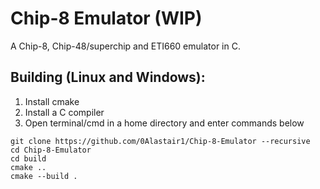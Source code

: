 # Chip-8 Emulator  (WIP)
 
A Chip-8, Chip-48/superchip and ETI660 emulator in C.  


## Building (Linux and Windows):  

1) Install cmake
2) Install a C compiler
3) Open terminal/cmd in a home directory and enter commands below

```
git clone https://github.com/0Alastair1/Chip-8-Emulator --recursive  
cd Chip-8-Emulator  
cd build  
cmake ..  
cmake --build .  
```

